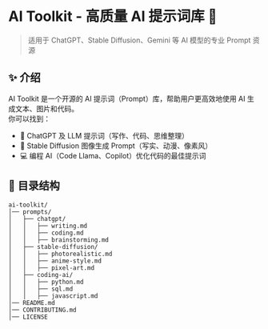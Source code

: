 # AI Toolkit - 高质量 AI 提示词库 🚀

> 适用于 ChatGPT、Stable Diffusion、Gemini 等 AI 模型的专业 Prompt 资源

## ✨ 介绍
AI Toolkit 是一个开源的 AI 提示词（Prompt）库，帮助用户更高效地使用 AI 生成文本、图片和代码。  
你可以找到：
- 📝 ChatGPT 及 LLM 提示词（写作、代码、思维整理）
- 🎨 Stable Diffusion 图像生成 Prompt（写实、动漫、像素风）
- 💻 编程 AI（Code Llama、Copilot）优化代码的最佳提示词

## 📌 目录结构

```plaintext
ai-toolkit/
│── prompts/
│   ├── chatgpt/
│   │   ├── writing.md
│   │   ├── coding.md
│   │   ├── brainstorming.md
│   ├── stable-diffusion/
│   │   ├── photorealistic.md
│   │   ├── anime-style.md
│   │   ├── pixel-art.md
│   ├── coding-ai/
│   │   ├── python.md
│   │   ├── sql.md
│   │   ├── javascript.md
│── README.md
│── CONTRIBUTING.md
│── LICENSE

